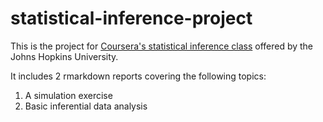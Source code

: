 # statistical-inference-project
This is the project for [Coursera's statistical inference class](https://www.coursera.org/course/statinference) offered by the Johns Hopkins University. 

It includes 2 rmarkdown reports covering the following topics:

1. A simulation exercise
2. Basic inferential data analysis
